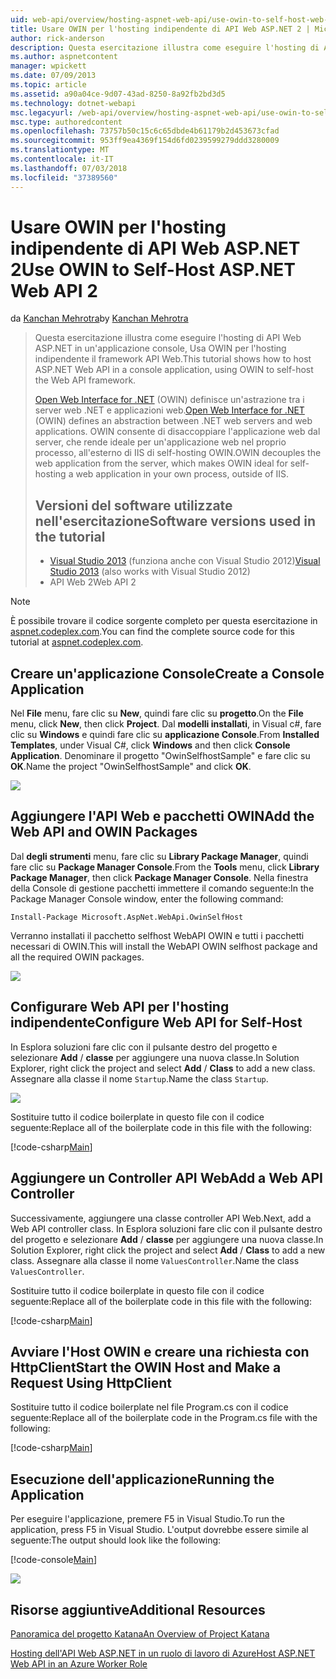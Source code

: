 ```yaml
---
uid: web-api/overview/hosting-aspnet-web-api/use-owin-to-self-host-web-api
title: Usare OWIN per l'hosting indipendente di API Web ASP.NET 2 | Microsoft Docs
author: rick-anderson
description: Questa esercitazione illustra come eseguire l'hosting di API Web ASP.NET in un'applicazione console, Usa OWIN per l'hosting indipendente il framework API Web. Open Web Interface for .NET (OWIN) d...
ms.author: aspnetcontent
manager: wpickett
ms.date: 07/09/2013
ms.topic: article
ms.assetid: a90a04ce-9d07-43ad-8250-8a92fb2bd3d5
ms.technology: dotnet-webapi
msc.legacyurl: /web-api/overview/hosting-aspnet-web-api/use-owin-to-self-host-web-api
msc.type: authoredcontent
ms.openlocfilehash: 73757b50c15c6c65dbde4b61179b2d453673cfad
ms.sourcegitcommit: 953ff9ea4369f154d6fd0239599279ddd3280009
ms.translationtype: MT
ms.contentlocale: it-IT
ms.lasthandoff: 07/03/2018
ms.locfileid: "37389560"
---
```

<a name="use-owin-to-self-host-aspnet-web-api-2"></a><span data-ttu-id="4024f-104">Usare OWIN per l'hosting indipendente di API Web ASP.NET 2</span><span class="sxs-lookup"><span data-stu-id="4024f-104">Use OWIN to Self-Host ASP.NET Web API 2</span></span>
====================
<span data-ttu-id="4024f-105">da [Kanchan Mehrotra](https://twitter.com/kanchanmeh)</span><span class="sxs-lookup"><span data-stu-id="4024f-105">by [Kanchan Mehrotra](https://twitter.com/kanchanmeh)</span></span>

> <span data-ttu-id="4024f-106">Questa esercitazione illustra come eseguire l'hosting di API Web ASP.NET in un'applicazione console, Usa OWIN per l'hosting indipendente il framework API Web.</span><span class="sxs-lookup"><span data-stu-id="4024f-106">This tutorial shows how to host ASP.NET Web API in a console application, using OWIN to self-host the Web API framework.</span></span>
> 
> <span data-ttu-id="4024f-107">[Open Web Interface for .NET](http://owin.org) (OWIN) definisce un'astrazione tra i server web .NET e applicazioni web.</span><span class="sxs-lookup"><span data-stu-id="4024f-107">[Open Web Interface for .NET](http://owin.org) (OWIN) defines an abstraction between .NET web servers and web applications.</span></span> <span data-ttu-id="4024f-108">OWIN consente di disaccoppiare l'applicazione web dal server, che rende ideale per un'applicazione web nel proprio processo, all'esterno di IIS di self-hosting OWIN.</span><span class="sxs-lookup"><span data-stu-id="4024f-108">OWIN decouples the web application from the server, which makes OWIN ideal for self-hosting a web application in your own process, outside of IIS.</span></span>
> 
> ## <a name="software-versions-used-in-the-tutorial"></a><span data-ttu-id="4024f-109">Versioni del software utilizzate nell'esercitazione</span><span class="sxs-lookup"><span data-stu-id="4024f-109">Software versions used in the tutorial</span></span>
> 
> 
> - <span data-ttu-id="4024f-110">[Visual Studio 2013](https://www.microsoft.com/visualstudio/eng/2013-downloads) (funziona anche con Visual Studio 2012)</span><span class="sxs-lookup"><span data-stu-id="4024f-110">[Visual Studio 2013](https://www.microsoft.com/visualstudio/eng/2013-downloads) (also works with Visual Studio 2012)</span></span>
> - <span data-ttu-id="4024f-111">API Web 2</span><span class="sxs-lookup"><span data-stu-id="4024f-111">Web API 2</span></span>


> [!NOTE]
> <span data-ttu-id="4024f-112">È possibile trovare il codice sorgente completo per questa esercitazione in [aspnet.codeplex.com](https://aspnet.codeplex.com/SourceControl/latest#Samples/WebApi/OwinSelfhostSample/ReadMe.txt).</span><span class="sxs-lookup"><span data-stu-id="4024f-112">You can find the complete source code for this tutorial at [aspnet.codeplex.com](https://aspnet.codeplex.com/SourceControl/latest#Samples/WebApi/OwinSelfhostSample/ReadMe.txt).</span></span>


## <a name="create-a-console-application"></a><span data-ttu-id="4024f-113">Creare un'applicazione Console</span><span class="sxs-lookup"><span data-stu-id="4024f-113">Create a Console Application</span></span>

<span data-ttu-id="4024f-114">Nel **File** menu, fare clic su **New**, quindi fare clic su **progetto**.</span><span class="sxs-lookup"><span data-stu-id="4024f-114">On the **File** menu, click **New**, then click **Project**.</span></span> <span data-ttu-id="4024f-115">Dal **modelli installati**, in Visual c#, fare clic su **Windows** e quindi fare clic su **applicazione Console**.</span><span class="sxs-lookup"><span data-stu-id="4024f-115">From **Installed Templates**, under Visual C#, click **Windows** and then click **Console Application**.</span></span> <span data-ttu-id="4024f-116">Denominare il progetto "OwinSelfhostSample" e fare clic su **OK**.</span><span class="sxs-lookup"><span data-stu-id="4024f-116">Name the project "OwinSelfhostSample" and click **OK**.</span></span>

[![](use-owin-to-self-host-web-api/_static/image2.png)](use-owin-to-self-host-web-api/_static/image1.png)

## <a name="add-the-web-api-and-owin-packages"></a><span data-ttu-id="4024f-117">Aggiungere l'API Web e pacchetti OWIN</span><span class="sxs-lookup"><span data-stu-id="4024f-117">Add the Web API and OWIN Packages</span></span>

<span data-ttu-id="4024f-118">Dal **degli strumenti** menu, fare clic su **Library Package Manager**, quindi fare clic su **Package Manager Console**.</span><span class="sxs-lookup"><span data-stu-id="4024f-118">From the **Tools** menu, click **Library Package Manager**, then click **Package Manager Console**.</span></span> <span data-ttu-id="4024f-119">Nella finestra della Console di gestione pacchetti immettere il comando seguente:</span><span class="sxs-lookup"><span data-stu-id="4024f-119">In the Package Manager Console window, enter the following command:</span></span>

`Install-Package Microsoft.AspNet.WebApi.OwinSelfHost`

<span data-ttu-id="4024f-120">Verranno installati il pacchetto selfhost WebAPI OWIN e tutti i pacchetti necessari di OWIN.</span><span class="sxs-lookup"><span data-stu-id="4024f-120">This will install the WebAPI OWIN selfhost package and all the required OWIN packages.</span></span>

[![](use-owin-to-self-host-web-api/_static/image4.png)](use-owin-to-self-host-web-api/_static/image3.png)

## <a name="configure-web-api-for-self-host"></a><span data-ttu-id="4024f-121">Configurare Web API per l'hosting indipendente</span><span class="sxs-lookup"><span data-stu-id="4024f-121">Configure Web API for Self-Host</span></span>

<span data-ttu-id="4024f-122">In Esplora soluzioni fare clic con il pulsante destro del progetto e selezionare **Add** / **classe** per aggiungere una nuova classe.</span><span class="sxs-lookup"><span data-stu-id="4024f-122">In Solution Explorer, right click the project and select **Add** / **Class** to add a new class.</span></span> <span data-ttu-id="4024f-123">Assegnare alla classe il nome `Startup`.</span><span class="sxs-lookup"><span data-stu-id="4024f-123">Name the class `Startup`.</span></span>

![](use-owin-to-self-host-web-api/_static/image5.png)

<span data-ttu-id="4024f-124">Sostituire tutto il codice boilerplate in questo file con il codice seguente:</span><span class="sxs-lookup"><span data-stu-id="4024f-124">Replace all of the boilerplate code in this file with the following:</span></span>

[!code-csharp[Main](use-owin-to-self-host-web-api/samples/sample1.cs)]

## <a name="add-a-web-api-controller"></a><span data-ttu-id="4024f-125">Aggiungere un Controller API Web</span><span class="sxs-lookup"><span data-stu-id="4024f-125">Add a Web API Controller</span></span>

<span data-ttu-id="4024f-126">Successivamente, aggiungere una classe controller API Web.</span><span class="sxs-lookup"><span data-stu-id="4024f-126">Next, add a Web API controller class.</span></span> <span data-ttu-id="4024f-127">In Esplora soluzioni fare clic con il pulsante destro del progetto e selezionare **Add** / **classe** per aggiungere una nuova classe.</span><span class="sxs-lookup"><span data-stu-id="4024f-127">In Solution Explorer, right click the project and select **Add** / **Class** to add a new class.</span></span> <span data-ttu-id="4024f-128">Assegnare alla classe il nome `ValuesController`.</span><span class="sxs-lookup"><span data-stu-id="4024f-128">Name the class `ValuesController`.</span></span>

<span data-ttu-id="4024f-129">Sostituire tutto il codice boilerplate in questo file con il codice seguente:</span><span class="sxs-lookup"><span data-stu-id="4024f-129">Replace all of the boilerplate code in this file with the following:</span></span>

[!code-csharp[Main](use-owin-to-self-host-web-api/samples/sample2.cs)]

## <a name="start-the-owin-host-and-make-a-request-using-httpclient"></a><span data-ttu-id="4024f-130">Avviare l'Host OWIN e creare una richiesta con HttpClient</span><span class="sxs-lookup"><span data-stu-id="4024f-130">Start the OWIN Host and Make a Request Using HttpClient</span></span>

<span data-ttu-id="4024f-131">Sostituire tutto il codice boilerplate nel file Program.cs con il codice seguente:</span><span class="sxs-lookup"><span data-stu-id="4024f-131">Replace all of the boilerplate code in the Program.cs file with the following:</span></span>

[!code-csharp[Main](use-owin-to-self-host-web-api/samples/sample3.cs)]

## <a name="running-the-application"></a><span data-ttu-id="4024f-132">Esecuzione dell'applicazione</span><span class="sxs-lookup"><span data-stu-id="4024f-132">Running the Application</span></span>

<span data-ttu-id="4024f-133">Per eseguire l'applicazione, premere F5 in Visual Studio.</span><span class="sxs-lookup"><span data-stu-id="4024f-133">To run the application, press F5 in Visual Studio.</span></span> <span data-ttu-id="4024f-134">L'output dovrebbe essere simile al seguente:</span><span class="sxs-lookup"><span data-stu-id="4024f-134">The output should look like the following:</span></span>

[!code-console[Main](use-owin-to-self-host-web-api/samples/sample4.cmd)]

![](use-owin-to-self-host-web-api/_static/image6.png)

## <a name="additional-resources"></a><span data-ttu-id="4024f-135">Risorse aggiuntive</span><span class="sxs-lookup"><span data-stu-id="4024f-135">Additional Resources</span></span>

[<span data-ttu-id="4024f-136">Panoramica del progetto Katana</span><span class="sxs-lookup"><span data-stu-id="4024f-136">An Overview of Project Katana</span></span>](../../../aspnet/overview/owin-and-katana/an-overview-of-project-katana.md)

[<span data-ttu-id="4024f-137">Hosting dell'API Web ASP.NET in un ruolo di lavoro di Azure</span><span class="sxs-lookup"><span data-stu-id="4024f-137">Host ASP.NET Web API in an Azure Worker Role</span></span>](host-aspnet-web-api-in-an-azure-worker-role.md)

